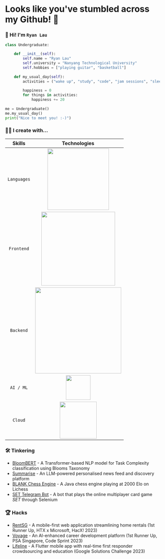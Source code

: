 # Looks like you've stumbled across my Github! :eyes:

### 👋 Hi! I'm `Ryan Lau`

```python
class Undergraduate:

    def __init__(self):
        self.name = "Ryan Lau"
        self.university = "Nanyang Technological University"
        self.hobbies = ["playing guitar", "basketball"]
    
    def my_usual_day(self):
        activities = ("wake up", "study", "code", "jam sessions", "sleep")
        
        happiness = 0
        for things in activities:
            happiness += 20
          
me = Undergraduate()
me.my_usual_day()
print("Nice to meet you! :-)")
```

### 👨‍💻 I create with...
|   Skills    |                                                       Technologies                                                       |
|:-----------:|:------------------------------------------------------------------------------------------------------------------------:|
| `Languages` |                     <img width="200px" src="https://skillicons.dev/icons?i=java,python,ts,js,cpp" />                     |
| `Frontend`  |            <img width="240px" src="https://skillicons.dev/icons?i=react,nextjs,redux,materialui,tailwind,flutter" />     |
|  `Backend`  |        <img width="280px" src="https://skillicons.dev/icons?i=git,docker,flask,fastapi,firebase,mysql,postgres" />       |
|  `AI / ML`  |                           <img width="80px" src="https://skillicons.dev/icons?i=pytorch,tensorflow" />                   |
|   `Cloud`   |                           <img width="120px" src="https://skillicons.dev/icons?i=azure,gcp,heroku" />                    |


### 🛠️ Tinkering
* [BloomBERT](https://github.com/RyanLauQF/BloomBERT) - A Transformer-based NLP model for Task Complexity classification using Blooms Taxonomy
* [Summarise](https://github.com/RyanLauQF/Summarise) - An LLM-powered personalised news feed and discovery platform
* [BLANK Chess Engine](https://github.com/RyanLauQF/BLANK-Chess) - A Java chess engine playing at 2000 Elo on Lichess
* [SET Telegram Bot](https://github.com/RyanLauQF/set-with-friends-bot) - A bot that plays the online multiplayer card game _SET_ through Selenium

### 🏆 Hacks
* [RentSG](https://github.com/RyanLauQF/RentSG) - A mobile-first web application streamlining home rentals (1st Runner Up, HTX x Microsoft, HacX! 2023)
* [Voyage](https://github.com/RyanLauQF/voyage) - An AI-enhanced career development platform (1st Runner Up, PSA Singapore, Code Sprint 2023)
* [Lifeline](https://github.com/RyanLauQF/Lifeline) - A Flutter mobile app with real-time first responder crowdsourcing and education (Google Solutions Challenge 2023)
